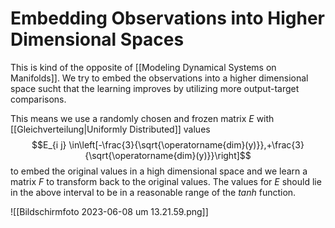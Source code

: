 # Embedding Observations into Higher Dimensional Spaces 

This is kind of the opposite of [[Modeling Dynamical Systems on Manifolds]]. We try to embed the observations into a higher dimensional space sucht that the learning improves by utilizing more output-target comparisons. 

This means we use a randomly chosen and frozen matrix $E$ with [[Gleichverteilung|Uniformly Distributed]] values 
$$E_{i j} \in\left[-\frac{3}{\sqrt{\operatorname{dim}(y)}},+\frac{3}{\sqrt{\operatorname{dim}(y)}}\right]$$
to embed the original values in a high dimensional space and we learn a matrix $F$ to transform back to the original values. 
The values for $E$ should lie in the above interval to be in a reasonable range of the $tanh$ function. 

![[Bildschirm­foto 2023-06-08 um 13.21.59.png]]
